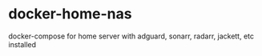 # docker-home-nas
docker-compose for home server with adguard, sonarr, radarr, jackett, etc installed
